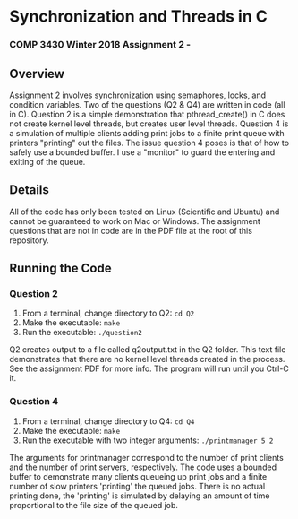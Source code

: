 # Synchronization and Threads in C
### COMP 3430 Winter 2018 Assignment 2 - 

## Overview
Assignment 2 involves synchronization using semaphores, locks, and condition variables. Two of the questions (Q2 & Q4) are written in code (all in C). Question 2 is a simple demonstration that pthread_create() in C does not create kernel level threads, but creates user level threads. Question 4 is a simulation of multiple clients adding print jobs to a finite print queue with printers "printing" out the files. The issue question 4 poses is that of how to safely use a bounded buffer. I use a "monitor" to guard the entering and exiting of the queue.

## Details
All of the code has only been tested on Linux (Scientific and Ubuntu) and cannot be guaranteed to work on Mac or Windows. The assignment questions that are not in code are in the PDF file at the root of this repository.

## Running the Code

### Question 2
1. From a terminal, change directory to Q2:  `cd Q2`
2. Make the executable:  `make`
3. Run the executable:  `./question2`

Q2 creates output to a file called q2output.txt in the Q2 folder. This text file demonstrates that there are no kernel level threads created in the process. See the assignment PDF for more info. The program will run until you Ctrl-C it.

### Question 4
1. From a terminal, change directory to Q4:  `cd Q4`
2. Make the executable:  `make`
3. Run the executable with two integer arguments:  `./printmanager 5 2`

The arguments for printmanager correspond to the number of print clients and the number of print servers, respectively. The code uses a bounded buffer to demonstrate many clients queueing up print jobs and a finite number of slow printers 'printing' the queued jobs. There is no actual printing done, the 'printing' is simulated by delaying an amount of time proportional to the file size of the queued job.
